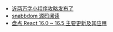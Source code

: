 * [近两万字小程序攻略发布了](https://juejin.im/post/5b8fd1416fb9a05cf3710690)
* [snabbdom 源码阅读](https://github.com/linrui1994/note/blob/master/2018-08-16__snabbdom%E9%98%85%E8%AF%BB.md)
* [盘点 React 16.0 ~ 16.5 主要更新及其应用](https://zhuanlan.zhihu.com/p/44452592)

